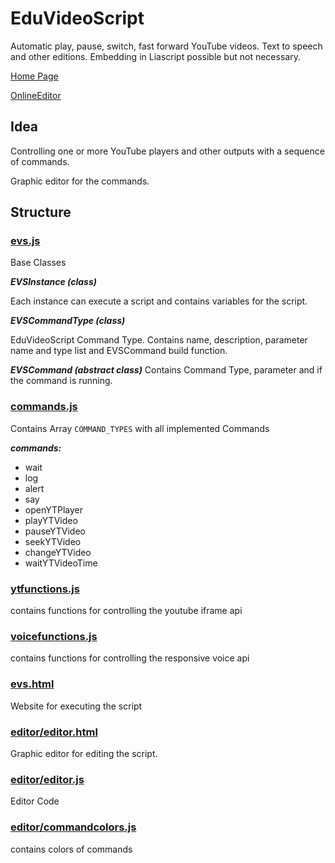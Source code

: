 # EduVideoScript
Automatic play, pause, switch, fast forward YouTube videos. Text to speech and other editions. Embedding in Liascript possible but not necessary.

[Home Page](https://fjangfaragesh.github.io/EduVideoScript)

[OnlineEditor](https://fjangfaragesh.github.io/EduVideoScript/editor/editor.js)

## Idea

Controlling one or more YouTube players and other outputs with a sequence of commands.

Graphic editor for the commands.

## Structure

### [evs.js](evs.js)

Base Classes

***EVSInstance (class)***

Each instance can execute a script and contains variables for the script.

***EVSCommandType (class)***

EduVideoScript Command Type.
Contains name, description, parameter name and type list and EVSCommand build function. 

***EVSCommand (abstract class)***
Contains Command Type, parameter and if the command is running.


### [commands.js](commands.js)

Contains Array `COMMAND_TYPES` with all implemented Commands

***commands:***

- wait
- log
- alert
- say
- openYTPlayer
- playYTVideo
- pauseYTVideo
- seekYTVideo
- changeYTVideo
- waitYTVideoTime

### [ytfunctions.js](ytfunctions.js)

contains functions for controlling the youtube iframe api

### [voicefunctions.js](voicefunctions.js)

contains functions for controlling the responsive voice api

### [evs.html](evs.html)

Website for executing the script

### [editor/editor.html](editor/editor.html)

Graphic editor for editing the script.

### [editor/editor.js](editor/editor.js)

Editor Code

### [editor/commandcolors.js](editor/commandcolors.js)

contains colors of commands
